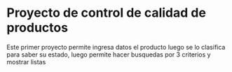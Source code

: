 # Proyecto de control de calidad de productos
Este primer proyecto permite ingresa datos el producto luego se lo clasifica para saber su estado, luego permite hacer busquedas por 3 criterios y mostrar listas
